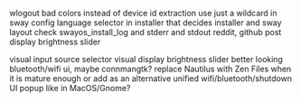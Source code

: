 wlogout bad colors
instead of device id extraction use just a wildcard in sway config
language selector in installer that decides installer and sway layout
check swayos_install_log and stderr and stdout
reddit, github post
display brightness slider

visual input source selector
visual display brightness slider
better looking bluetooth/wifi ui, maybe connmangtk?
replace Nautilus with Zen Files when it is mature enough or add as an alternative
unified wifi/bluetooth/shutdown UI popup like in MacOS/Gnome?
